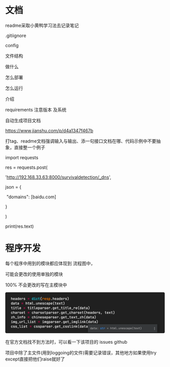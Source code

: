 # 文档

readme采取小黄鸭学习法去记录笔记

.gitiignore

config

文件结构



做什么

怎么部署

怎么运行

介绍

requirements 注意版本 及系统



自动生成项目文档

https://www.jianshu.com/p/d4a1347f467b



打tag、readme文档强调输入与输出、添一句接口文档在哪、代码示例中不要抽象，直接整一个例子

import requests

res = requests.post(

  'http://192.168.33.63:8000/survivaldetection/_dns',

  json = {

​    "domains": [baidu.com]

  }

)

print(res.text)





# 程序开发

每个程序中用到的模块都应体现到 流程图中，



可能会更改的使用单独的模块



100% 不会更改的写在主模块中

![image-20220322094427369](image-20220322094427369.png)



在官方文档找不到方法时，可以看一下该项目的 issues github



项目中除了主文件(用到loggoing的文件)需要记录错误，其他地方如果使用try except直接把他们raise就好了